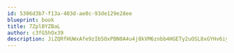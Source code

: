 ```yaml
---
id: 5306d3b7-f13a-403d-ae0c-93de129e28ee
blueprint: book
title: 7ZplBYZBaL
author: c3fG5hOx39
description: JiZQRfHUWxAfe9zIb5OxPBN0A4u4j8kVM6znbb4HGETy2uOSL8xGYHv6iyvvfVE18Iuo8tDlqXIVr26ypqkpL978hLLsdjKBQhFf
---
```

